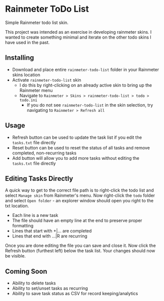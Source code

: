 # Rainmeter ToDo List

Simple Rainmeter todo list skin.

This project was intended as an exercise in developing rainmeter skins. I wanted to create something minimal and iterate on the other todo skins I have used in the past.

## Installing

* Download and place entire `rainmeter-todo-list` folder in your Rainmeter skins location
* Activate `rainmeter-todo-list` skin
    * I do this by right-clicking on an already active skin to bring up the Rainmeter menu
    * Navigate to `Rainmeter > Skins > rainmeter-todo-list > todo > todo.ini`
        * If you do not see `rainmeter-todo-list` in the skin selection, try navigating to `Rainmeter > Refresh all`

## Usage

* Refresh button can be used to update the task list if you edit the `tasks.txt` file directly
* Reset button can be used to reset the status of all tasks and remove completed, non-recurring tasks
* Add button will allow you to add more tasks without editing the `tasks.txt` file directly

## Editing Tasks Directly

A quick way to get to the correct file path is to right-click the todo list and select `Manage skin` from Rainmeter's menu. Now right-click the `todo` folder and select `Open folder` - an explorer window should open you right to the txt location.

* Each line is a new task
* The file should have an empty line at the end to preserve proper formatting
* Lines that start with +|... are completed
* Lines that end with ...|R are recurring

Once you are done editing the file you can save and close it. Now click the Refresh button (furthest left) below the task list. Your changes should now be visible.

## Coming Soon

* Ability to delete tasks
* Ability to set/unset tasks as recurring
* Ability to save task status as CSV for record keeping/analytics